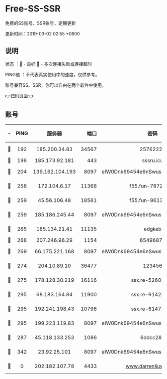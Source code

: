 # Free-SS-SSR

免费的SS账号、SSR账号，定期更新

更新时间：2019-03-02 02:55 +0800

## 说明

状态     ：🙂 - 良好 🙁 - 多次连接失败或连接超时

PING值   ：不代表真实使用中的速度，仅供参考。

账号兼容SS、SSR，你可以自由在两个软件中使用。

👉[扫码页面](https://liesauer.github.io/free-ss-ssr.github.io/)👈

## 账号

|-|PING|服务器|端口|密码|加密方式|区域|
|:----:|:----:|:-----:|-----:|:----:|:----:|:----:|
|🙂|192|185.200.34.83|34567|25762225|aes-256-cfb|US|
|🙂|196|185.173.92.181|443|sssru.icu|rc4-md5|RU|
|🙂|204|139.162.104.193|8097|eIW0Dnk69454e6nSwuspv9DmS201tQ0D|aes-256-cfb|JP|
|🙂|258|172.104.6.17|11368|f55.fun-78724518|aes-256-cfb|US|
|🙂|259|45.56.106.48|18561|f55.fun-96139570|aes-256-cfb|US|
|🙂|259|185.186.245.44|8097|eIW0Dnk69454e6nSwuspv9DmS201tQ0D|aes-256-cfb|NL|
|🙂|265|185.134.21.41|11135|edgkeb|aes-256-cfb|GB|
|🙂|268|207.246.96.29|1154|65496879|chacha20|US|
|🙂|269|66.175.221.168|8097|eIW0Dnk69454e6nSwuspv9DmS201tQ0D|aes-256-cfb|US|
|🙂|274|204.10.89.10|36477|123456|aes-256-cfb|US|
|🙂|275|178.128.30.219|16116|ssx.re-52602728|aes-256-cfb|SG|
|🙂|295|68.183.164.84|11900|ssx.re-91423865|aes-256-cfb|US|
|🙂|295|192.241.198.43|10796|ssx.re-61472012|aes-256-cfb|US|
|🙂|295|199.223.119.83|8097|eIW0Dnk69454e6nSwuspv9DmS201tQ0D|aes-256-cfb|US|
|🙂|287|45.118.133.253|1086|6ddcc286|aes-256-cfb|SG|
|🙁|342|23.92.25.101|8097|eIW0Dnk69454e6nSwuspv9DmS201tQ0D|aes-256-cfb|US|
|🙁|0|202.182.107.78|4433|www.darrenliuwei.com|aes-256-cfb|JP|
